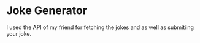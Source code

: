 # Joke Generator

I used the API of my friend for fetching the jokes
and as well as submitiing your joke.
